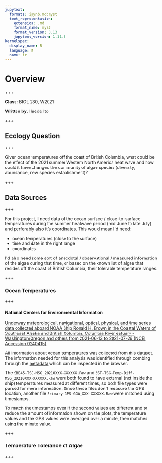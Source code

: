 ```yaml
---
jupytext:
  formats: ipynb,md:myst
  text_representation:
    extension: .md
    format_name: myst
    format_version: 0.13
    jupytext_version: 1.11.5
kernelspec:
  display_name: R
  language: R
  name: ir
---
```


# Overview

+++

**Class:** BIOL 230, W2021

**Written by:** Kaede Ito

+++

## Ecology Question

+++

Given ocean temperatures off the coast of British Columbia, what could be the effect of the 2021 summer Western North America heat wave and how could it have changed the community of algae species (diversity, abundance, new species establishment)?

+++

## Data Sources

+++

For this project, I need data of the ocean surface / close-to-surface temperatures during the summer heatwave period (mid June to late July) and perferably also it's coordinates. This would mean I'd need:
- ocean temperatures (close to the surface)
- time and date in the right range 
- coordinates 
    
I'd also need some sort of anecdotal / observational / measured information of the algae during that time, or based on the known list of algae that resides off the coast of British Columbia, their tolerable temperature ranges.

+++

### Ocean Temperatures

+++

#### National Centers for Environmental Information
[Underway meteorological, navigational, optical, physical, and time series data collected aboard NOAA Ship Ronald H. Brown in the Coastal Waters of Southeast Alaska and British Columbia, Columbia River estuary - Washington/Oregon and others from 2021-06-13 to 2021-07-26 (NCEI Accession 0240415)](https://www.ncei.noaa.gov/access/metadata/landing-page/bin/iso?id=gov.noaa.nodc:0240415)

All information about ocean temperatures was collected from this dataset. The information needed for this analysis was identified through combing through the [metadata](https://www.nodc.noaa.gov/archive/arc0185/0240415/1.1/data/0-data/RB-0_2021-07-27-133235/DeviceConfiguration_20210613-154208.xml) which can be inspected in the browser. 

The `SBE45-TSG-MSG_20210XXX-XXXXXX.Raw` and `SST-TSG-Temp-Diff-MSG_20210XXX-XXXXXX.Raw` were both found to have external (not inside the ship) temperatures measured at different times, so both file types were parsed for more information. Since those files don't measure the GPS location, another file `Primary-GPS-GGA_XXX-XXXXXX.Raw` were matched using timestamps.

To match the timestamps even if the second values are different and to reduce the amount of information shown on the plots, the temperature values and the GPS values were averaged over a minute, then matched using the minute value.

+++

### Temperature Tolerance of Algae

+++
